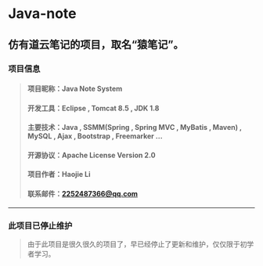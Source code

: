 # Java-note
仿有道云笔记的项目，取名“猿笔记”。
---
### 项目信息
> #### 项目昵称：Java Note System
> #### 开发工具：Eclipse , Tomcat 8.5 , JDK 1.8
> #### 主要技术：Java , SSMM(Spring , Spring MVC , MyBatis , Maven) , MySQL , Ajax , Bootstrap , Freemarker ...
> #### 开源协议：Apache License Version 2.0
> #### 项目作者：Haojie Li
> #### 联系邮件：2252487366@qq.com
---
### 此项目已停止维护
>  由于此项目是很久很久的项目了，早已经停止了更新和维护，仅仅限于初学者学习。